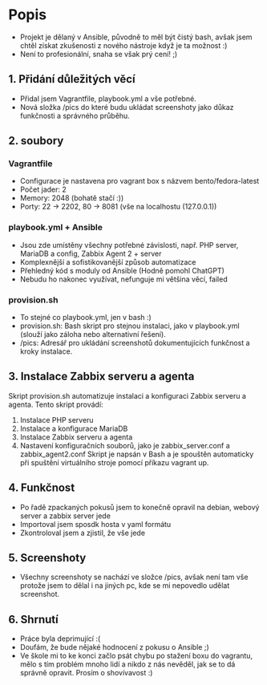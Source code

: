 # Popis
- Projekt je dělaný v Ansible, původně to měl být čistý bash, avšak jsem chtěl získat zkušenosti z nového nástroje když je ta možnost :)
- Není to profesionální, snaha se však prý cení! ;)

## 1. Přidání důležitých věcí
- Přidal jsem Vagrantfile, playbook.yml a vše potřebné. 
- Nová složka /pics do které budu ukládat screenshoty jako důkaz funkčnosti a správného průběhu.

## 2. soubory
### Vagrantfile
- Configurace je nastavena pro vagrant box s názvem bento/fedora-latest
- Počet jader: 2
- Memory: 2048 (bohatě stačí :))
- Porty: 22 -> 2202, 80 -> 8081 (vše na localhostu (127.0.0.1))

### playbook.yml + Ansible
- Jsou zde umístěny všechny potřebné závislosti, např. PHP server, MariaDB a config, Zabbix Agent 2 + server
- Komplexnější a sofistikovanější způsob automatizace
- Přehledný kód s moduly od Ansible (Hodně pomohl ChatGPT)
- Nebudu ho nakonec využívat, nefunguje mi většina věcí, failed

### provision.sh
- To stejné co playbook.yml, jen v bash :)
- provision.sh: Bash skript pro stejnou instalaci, jako v playbook.yml (slouží jako záloha nebo alternativní řešení).
- /pics: Adresář pro ukládání screenshotů dokumentujících funkčnost a kroky instalace.

## 3. Instalace Zabbix serveru a agenta
 Skript provision.sh automatizuje instalaci a konfiguraci Zabbix serveru a agenta. Tento skript provádí:
1. Instalace PHP serveru
2. Instalace a konfigurace MariaDB
3. Instalace Zabbix serveru a agenta
4. Nastavení konfiguračních souborů, jako je zabbix_server.conf a zabbix_agent2.conf
Skript je napsán v Bash a je spouštěn automaticky při spuštění virtuálního stroje pomocí příkazu vagrant up.

## 4. Funkčnost
- Po řadě zpackaných pokusů jsem to konečně opravil na debian, webový server a zabbix server jede
- Importoval jsem sposdk hosta v yaml formátu
- Zkontroloval jsem a zjistil, že vše jede

## 5. Screenshoty
- Všechny screenshoty se nachází ve složce /pics, avšak není tam vše protože jsem to dělal i na jiných pc, kde se mi nepovedlo udělat screenshot. 

## 6. Shrnutí
- Práce byla deprimující :(
- Doufám, že bude nějaké hodnocení z pokusu o Ansible ;)
- Ve škole mi to ke konci začlo psát chybu po stažení boxu do vagrantu, mělo s tím problém mnoho lidí a nikdo z nás nevěděl, jak se to dá správně opravit. Prosím o shovívavost :)

